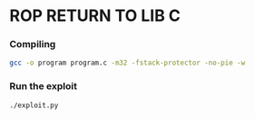 # ROP RETURN TO LIB C

### Compiling

```bash
gcc -o program program.c -m32 -fstack-protector -no-pie -w
```

### Run the exploit

```bash
./exploit.py
```
